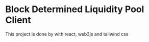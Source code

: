 # Block Determined Liquidity Pool Client

This project is done by with react, web3js and tailwind css
